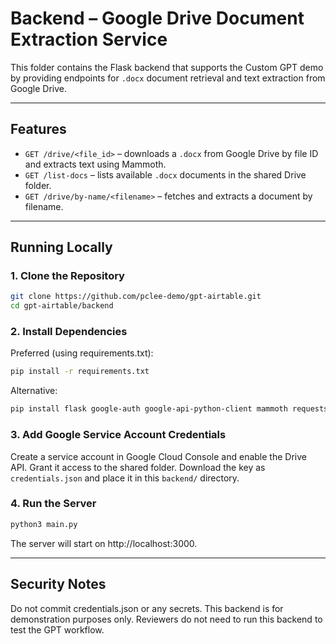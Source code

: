 # Backend – Google Drive Document Extraction Service

This folder contains the Flask backend that supports the Custom GPT demo by providing endpoints for `.docx` document retrieval and text extraction from Google Drive.

---

## **Features**
- `GET /drive/<file_id>` – downloads a `.docx` from Google Drive by file ID and extracts text using Mammoth.
- `GET /list-docs` – lists available `.docx` documents in the shared Drive folder.
- `GET /drive/by-name/<filename>` – fetches and extracts a document by filename.

---

## **Running Locally**

### 1. Clone the Repository
```bash
git clone https://github.com/pclee-demo/gpt-airtable.git
cd gpt-airtable/backend
```

### 2. Install Dependencies
Preferred (using requirements.txt):
```bash
pip install -r requirements.txt
```

Alternative:
```bash
pip install flask google-auth google-api-python-client mammoth requests
```

### 3. Add Google Service Account Credentials
Create a service account in Google Cloud Console and enable the Drive API.
Grant it access to the shared folder.
Download the key as `credentials.json` and place it in this `backend/` directory.

### 4. Run the Server
```bash
python3 main.py
```
The server will start on http://localhost:3000.

---

## **Security Notes**
Do not commit credentials.json or any secrets.
This backend is for demonstration purposes only.
Reviewers do not need to run this backend to test the GPT workflow.
